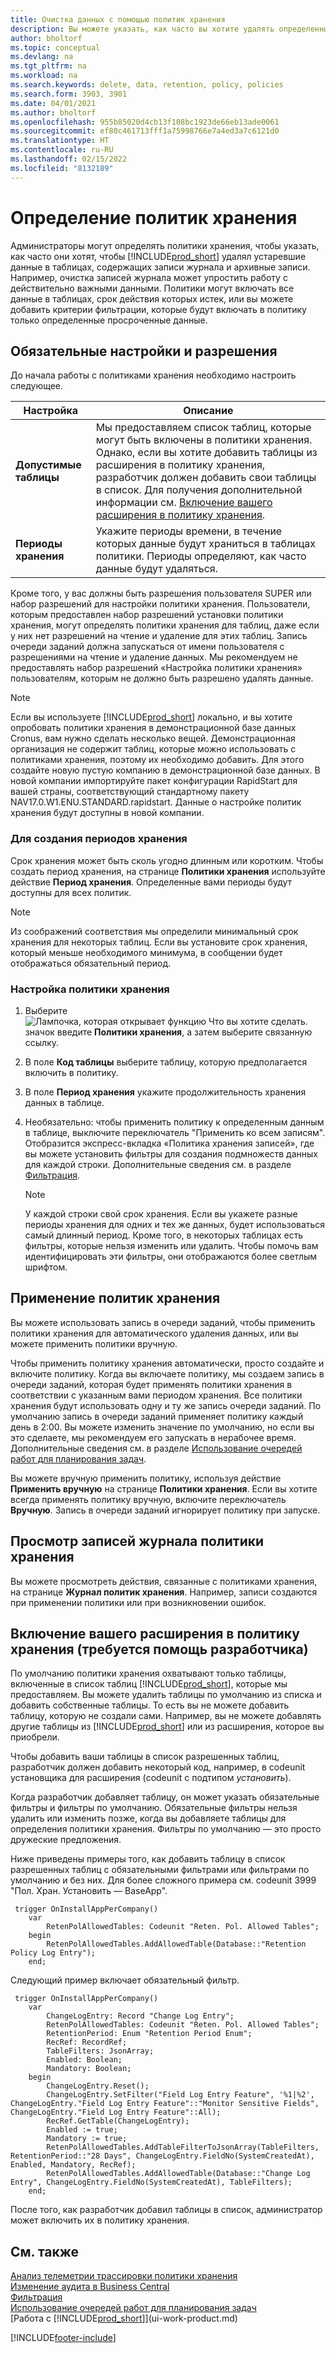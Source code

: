 ```yaml
---
title: Очистка данных с помощью политик хранения
description: Вы можете указать, как часто вы хотите удалять определенные типы данных.
author: bholtorf
ms.topic: conceptual
ms.devlang: na
ms.tgt_pltfrm: na
ms.workload: na
ms.search.keywords: delete, data, retention, policy, policies
ms.search.form: 3903, 3901
ms.date: 04/01/2021
ms.author: bholtorf
ms.openlocfilehash: 955b85020d4cb13f108bc1923de66eb13ade0061
ms.sourcegitcommit: ef80c461713fff1a75998766e7a4ed3a7c6121d0
ms.translationtype: HT
ms.contentlocale: ru-RU
ms.lasthandoff: 02/15/2022
ms.locfileid: "8132189"
---
```

# <a name="define-retention-policies"></a>Определение политик хранения
Администраторы могут определять политики хранения, чтобы указать, как часто они хотят, чтобы [!INCLUDE[prod_short](includes/prod_short.md)] удалял устаревшие данные в таблицах, содержащих записи журнала и архивные записи. Например, очистка записей журнала может упростить работу с действительно важными данными. Политики могут включать все данные в таблицах, срок действия которых истек, или вы можете добавить критерии фильтрации, которые будут включать в политику только определенные просроченные данные. 

## <a name="required-setups-and-permissions"></a>Обязательные настройки и разрешения
До начала работы с политиками хранения необходимо настроить следующее.

|Настройка  |Описание  |
|---------|---------|
|**Допустимые таблицы**     |Мы предоставляем список таблиц, которые могут быть включены в политики хранения. Однако, если вы хотите добавить таблицы из расширения в политику хранения, разработчик должен добавить свои таблицы в список. Для получения дополнительной информации см. [Включение вашего расширения в политику хранения](admin-data-retention-policies.md#including-your-extension-in-a-retention-policy-requires-help-from-a-developer).          |
|**Периоды хранения**     |Укажите периоды времени, в течение которых данные будут храниться в таблицах политики. Периоды определяют, как часто данные будут удаляться.         |

Кроме того, у вас должны быть разрешения пользователя SUPER или набор разрешений для настройки политики хранения. Пользователи, которым предоставлен набор разрешений установки политики хранения, могут определять политики хранения для таблиц, даже если у них нет разрешений на чтение и удаление для этих таблиц. Запись очереди заданий должна запускаться от имени пользователя с разрешениями на чтение и удаление данных. Мы рекомендуем не предоставлять набор разрешений «Настройка политики хранения» пользователям, которым не должно быть разрешено удалять данные.

> [!NOTE]
> Если вы используете [!INCLUDE[prod_short](includes/prod_short.md)] локально, и вы хотите опробовать политики хранения в демонстрационной базе данных Cronus, вам нужно сделать несколько вещей. Демонстрационная организация не содержит таблиц, которые можно использовать с политиками хранения, поэтому их необходимо добавить. Для этого создайте новую пустую компанию в демонстрационной базе данных. В новой компании импортируйте пакет конфигурации RapidStart для вашей страны, соответствующий стандартному пакету NAV17.0.W1.ENU.STANDARD.rapidstart. Данные о настройке политик хранения будут доступны в новой компании.

### <a name="to-create-retention-periods"></a>Для создания периодов хранения
Срок хранения может быть сколь угодно длинным или коротким. Чтобы создать период хранения, на странице **Политики хранения** используйте действие **Период хранения**. Определенные вами периоды будут доступны для всех политик.

> [!NOTE]
> Из соображений соответствия мы определили минимальный срок хранения для некоторых таблиц. Если вы установите срок хранения, который меньше необходимого минимума, в сообщении будет отображаться обязательный период.

### <a name="set-up-a-retention-policy"></a>Настройка политики хранения
1. Выберите ![Лампочка, которая открывает функцию Что вы хотите сделать.](media/ui-search/search_small.png "Что вы хотите сделать") значок введите **Политики хранения**, а затем выберите связанную ссылку.
2. В поле **Код таблицы** выберите таблицу, которую предполагается включить в политику.
3. В поле **Период хранения** укажите продолжительность хранения данных в таблице.
4. Необязательно: чтобы применить политику к определенным данным в таблице, выключите переключатель "Применить ко всем записям". Отобразится экспресс-вкладка «Политика хранения записей», где вы можете установить фильтры для создания подмножеств данных для каждой строки. Дополнительные сведения см. в разделе [Фильтрация](ui-enter-criteria-filters.md#filtering).

   > [!NOTE]
   > У каждой строки свой срок хранения. Если вы укажете разные периоды хранения для одних и тех же данных, будет использоваться самый длинный период. Кроме того, в некоторых таблицах есть фильтры, которые нельзя изменить или удалить. Чтобы помочь вам идентифицировать эти фильтры, они отображаются более светлым шрифтом.

## <a name="applying-retention-policies"></a>Применение политик хранения
Вы можете использовать запись в очереди заданий, чтобы применить политики хранения для автоматического удаления данных, или вы можете применить политики вручную.

Чтобы применить политику хранения автоматически, просто создайте и включите политику. Когда вы включаете политику, мы создаем запись в очереди заданий, которая будет применять политики хранения в соответствии с указанным вами периодом хранения. Все политики хранения будут использовать одну и ту же запись очереди заданий. По умолчанию запись в очереди заданий применяет политику каждый день в 2:00. Вы можете изменить значение по умолчанию, но если вы это сделаете, мы рекомендуем его запускать в нерабочее время. Дополнительные сведения см. в разделе [Использование очередей работ для планирования задач](admin-job-queues-schedule-tasks.md). 

Вы можете вручную применить политику, используя действие **Применить вручную** на странице **Политики хранения**. Если вы хотите всегда применять политику вручную, включите переключатель **Вручную**. Запись в очереди заданий игнорирует политику при запуске.

## <a name="viewing-retention-policy-log-entries"></a>Просмотр записей журнала политики хранения
Вы можете просмотреть действия, связанные с политиками хранения, на странице **Журнал политик хранения**. Например, записи создаются при применении политики или при возникновении ошибок. 

## <a name="including-your-extension-in-a-retention-policy-requires-help-from-a-developer"></a>Включение вашего расширения в политику хранения (требуется помощь разработчика)
По умолчанию политики хранения охватывают только таблицы, включенные в список таблиц [!INCLUDE[prod_short](includes/prod_short.md)], которые мы предоставляем. Вы можете удалить таблицы по умолчанию из списка и добавить собственные таблицы. То есть вы не можете добавить таблицу, которую не создали сами. Например, вы не можете добавлять другие таблицы из [!INCLUDE[prod_short](includes/prod_short.md)] или из расширения, которое вы приобрели.

Чтобы добавить ваши таблицы в список разрешенных таблиц, разработчик должен добавить некоторый код, например, в codeunit установщика для расширения (codeunit с подтипом *установить*). 

Когда разработчик добавляет таблицу, он может указать обязательные фильтры и фильтры по умолчанию. Обязательные фильтры нельзя удалить или изменить позже, когда вы добавляете таблицы для определения политики хранения. Фильтры по умолчанию — это просто дружеские предложения.

Ниже приведены примеры того, как добавить таблицу в список разрешенных таблиц с обязательными фильтрами или фильтрами по умолчанию и без них. Для более сложного примера см. codeunit 3999 "Пол. Хран. Установить — BaseApp". 

```al
 trigger OnInstallAppPerCompany()
    var
        RetenPolAllowedTables: Codeunit "Reten. Pol. Allowed Tables";
    begin
        RetenPolAllowedTables.AddAllowedTable(Database::"Retention Policy Log Entry");
    end;
```

Следующий пример включает обязательный фильтр.

```al
 trigger OnInstallAppPerCompany()
    var
        ChangeLogEntry: Record "Change Log Entry";
        RetenPolAllowedTables: Codeunit "Reten. Pol. Allowed Tables";
        RetentionPeriod: Enum "Retention Period Enum";
        RecRef: RecordRef;
        TableFilters: JsonArray;
        Enabled: Boolean;
        Mandatory: Boolean;
    begin
        ChangeLogEntry.Reset();
        ChangeLogEntry.SetFilter("Field Log Entry Feature", '%1|%2', ChangeLogEntry."Field Log Entry Feature"::"Monitor Sensitive Fields", ChangeLogEntry."Field Log Entry Feature"::All);
        RecRef.GetTable(ChangeLogEntry);
        Enabled := true;
        Mandatory := true;
        RetenPolAllowedTables.AddTableFilterToJsonArray(TableFilters, RetentionPeriod::"28 Days", ChangeLogEntry.FieldNo(SystemCreatedAt), Enabled, Mandatory, RecRef);
        RetenPolAllowedTables.AddAllowedTable(Database::"Change Log Entry", ChangeLogEntry.FieldNo(SystemCreatedAt), TableFilters);
    end;
```

После того, как разработчик добавил таблицы в список, администратор может включить их в политику хранения. 

## <a name="see-also"></a>См. также

[Анализ телеметрии трассировки политики хранения](/dynamics365/business-central/dev-itpro/administration/telemetry-retention-policy-trace)  
[Изменение аудита в Business Central](across-log-changes.md)  
[Фильтрация](ui-enter-criteria-filters.md#filtering)  
[Использование очередей работ для планирования задач](admin-job-queues-schedule-tasks.md)  
[Работа с [!INCLUDE[prod_short](includes/prod_short.md)]](ui-work-product.md)  

[!INCLUDE[footer-include](includes/footer-banner.md)]